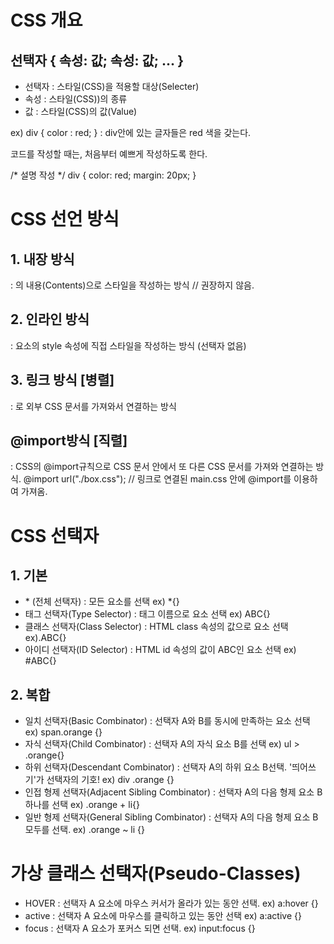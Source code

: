 # CSS 개요

## 선택자 { 속성: 값; 속성: 값; ... }
- 선택자 : 스타일(CSS)을 적용할 대상(Selecter)
- 속성 : 스타일(CSS))의 종류
- 값 : 스타일(CSS)의 값(Value)

ex) div { color : red; } 
: div안에 있는 글자들은 red 색을 갖는다.

코드를 작성할 때는, 처음부터 예쁘게 작성하도록 한다.

/* 설명 작성 */
div {
  color: red;
  margin: 20px;
}


# CSS 선언 방식 

## 1. 내장 방식
: <style></style>의 내용(Contents)으로 스타일을 작성하는 방식
// 권장하지 않음.

## 2. 인라인 방식
: 요소의 style 속성에 직접 스타일을 작성하는 방식 (선택자 없음)

## 3. 링크 방식 [병렬]
: <link />로 외부 CSS 문서를 가져와서 연결하는 방식

## @import방식 [직렬]
: CSS의 @import규칙으로 CSS 문서 안에서 또 다른 CSS 문서를 가져와 연결하는 방식.
@import url("./box.css");
// 링크로 연결된 main.css 안에 @import를 이용하여 가져옴.

# CSS 선택자

## 1. 기본
- \* (전체 선택자) : 모든 요소를 선택 ex) \*{}
- 태그 선택자(Type Selector) : 태그 이름으로 요소 선택 ex) ABC{}
- 클래스 선택자(Class Selector) : HTML class 속성의 값으로 요소 선택 ex).ABC{}
- 아이디 선택자(ID Selector) : HTML id 속성의 값이 ABC인 요소 선택 ex) #ABC{}

## 2. 복합
- 일치 선택자(Basic Combinator) : 선택자 A와 B를 동시에 만족하는 요소 선택 
ex) span.orange {}
- 자식 선택자(Child Combinator) : 선택자 A의 자식 요소 B를 선택
ex) ul > .orange{}
- 하위 선택자(Descendant Combinator) : 선택자 A의 하위 요소 B선택. '띄어쓰기'가 선택자의 기호!
ex) div .orange {}
- 인접 형제 선택자(Adjacent Sibling Combinator) : 선택자 A의 다음 형제 요소 B 하나를 선택
ex) .orange + li{}
- 일반 형제 선택자(General Sibling Combinator) : 선택자 A의 다음 형제 요소 B 모두를 선택.
ex) .orange ~ li {}

# 가상 클래스 선택자(Pseudo-Classes)
- HOVER : 선택자 A 요소에 마우스 커서가 올라가 있는 동안 선택.
ex) a:hover {}
- active : 선택자 A 요소에 마우스를 클릭하고 있는 동안 선택
ex) a:active {}
- focus : 선택자 A 요소가 포커스 되면 선택.
ex) input:focus {}
